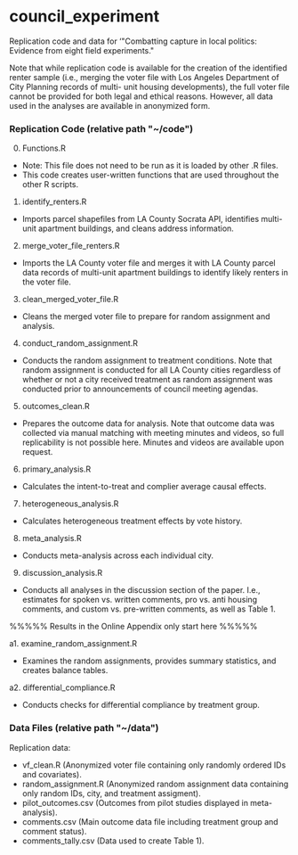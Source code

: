 # council_experiment

Replication code and data for ‘"Combatting capture in local politics: Evidence from eight field experiments."

Note that while replication code is available for the creation of the identified renter sample (i.e., merging the voter file with Los Angeles Department of City Planning records of multi- unit housing developments), the full voter file cannot be provided for both legal and ethical reasons. However, all data used in the analyses are available in anonymized form.

### Replication Code (relative path "~/code")

0. Functions.R
- Note: This file does not need to be run as it is loaded by other .R files. 
- This code creates user-written functions that are used throughout the other R scripts. 

1. identify_renters.R
- Imports parcel shapefiles from LA County Socrata API, identifies multi-unit apartment buildings, and cleans address information. 

2. merge_voter_file_renters.R
- Imports the LA County voter file and merges it with LA County parcel data records of multi-unit apartment buildings to identify likely renters in the voter file. 

3. clean_merged_voter_file.R
- Cleans the merged voter file to prepare for random assignment and analysis.

4. conduct_random_assignment.R
- Conducts the random assignment to treatment conditions. Note that random assignment is conducted for all LA County cities regardless of whether or not a city received treatment as random assignment was conducted prior to announcements of council meeting agendas. 

5. outcomes_clean.R 
- Prepares the outcome data for analysis. Note that outcome data was collected via manual matching with meeting minutes and videos, so full replicability is not possible here. Minutes and videos are available upon request.

6. primary_analysis.R
- Calculates the intent-to-treat and complier average causal effects.

7. heterogeneous_analysis.R
- Calculates heterogeneous treatment effects by vote history. 

8. meta_analysis.R
- Conducts meta-analysis across each individual city. 

9. discussion_analysis.R
- Conducts all analyses in the discussion section of the paper. I.e., estimates for spoken vs. written comments, pro vs. anti housing comments, and custom vs. pre-written comments, as well as Table 1. 

%%%%% Results in the Online Appendix only start here %%%%%

a1. examine_random_assignment.R
- Examines the random assignments, provides summary statistics, and creates balance tables. 

a2. differential_compliance.R
- Conducts checks for differential compliance by treatment group. 

### Data Files (relative path "~/data")

Replication data:

- vf_clean.R (Anonymized voter file containing only randomly ordered IDs and covariates). 
- random_assignment.R (Anonymized random assignment data containing only random IDs, city, and treatment assigment). 
- pilot_outcomes.csv (Outcomes from pilot studies displayed in meta-analysis). 
- comments.csv (Main outcome data file including treatment group and comment status).
- comments_tally.csv (Data used to create Table 1). 
